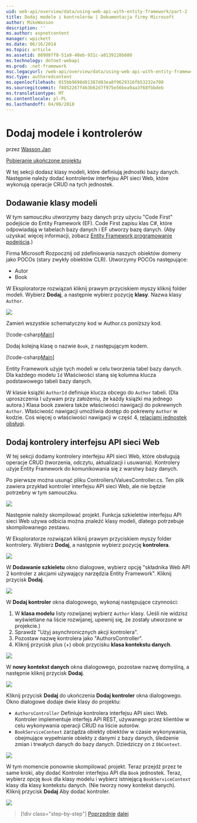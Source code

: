 ```yaml
---
uid: web-api/overview/data/using-web-api-with-entity-framework/part-2
title: Dodaj modele i kontrolerów | Dokumentacja firmy Microsoft
author: MikeWasson
description: ''
ms.author: aspnetcontent
manager: wpickett
ms.date: 06/16/2014
ms.topic: article
ms.assetid: 88908ff8-51a9-40eb-931c-a8139128b680
ms.technology: dotnet-webapi
ms.prod: .net-framework
msc.legacyurl: /web-api/overview/data/using-web-api-with-entity-framework/part-2
msc.type: authoredcontent
ms.openlocfilehash: 015bb9698d81387d03ea8f9629316fb53232e708
ms.sourcegitcommit: f8852267f463b62d7f975e56bea9aa3f68fbbdeb
ms.translationtype: MT
ms.contentlocale: pl-PL
ms.lasthandoff: 04/06/2018
---
```

<a name="add-models-and-controllers"></a>Dodaj modele i kontrolerów
====================
przez [Wasson Jan](https://github.com/MikeWasson)

[Pobieranie ukończone projektu](https://github.com/MikeWasson/BookService)

W tej sekcji dodasz klasy modeli, które definiują jednostki bazy danych. Następnie należy dodać kontrolerów interfejsu API sieci Web, które wykonują operacje CRUD na tych jednostek.

## <a name="add-model-classes"></a>Dodawanie klasy modeli

W tym samouczku utworzymy bazy danych przy użyciu "Code First" podejście do Entity Framework (EF). Code First zapisu klas C#, które odpowiadają w tabelach bazy danych i EF utworzy bazę danych. (Aby uzyskać więcej informacji, zobacz [Entity Framework programowanie podejścia](https://msdn.microsoft.com/library/ms178359%28v=vs.110%29.aspx#dbfmfcf).)

Firma Microsoft Rozpocznij od zdefiniowania naszych obiektów domeny jako POCOs (stary zwykły obiektów CLR). Utworzymy POCOs następujące:

- Autor
- Book

W Eksploratorze rozwiązań kliknij prawym przyciskiem myszy kliknij folder modeli. Wybierz **Dodaj**, a następnie wybierz pozycję **klasy**. Nazwa klasy `Author`.

![](part-2/_static/image1.png)

Zamień wszystkie schematyczny kod w Author.cs poniższy kod.

[!code-csharp[Main](part-2/samples/sample1.cs)]

Dodaj kolejną klasę o nazwie `Book`, z następującym kodem.

[!code-csharp[Main](part-2/samples/sample2.cs)]

Entity Framework użyje tych modeli w celu tworzenia tabel bazy danych. Dla każdego modelu `Id` Właściwości staną się kolumna klucza podstawowego tabeli bazy danych.

W klasie książki `AuthorId` definiuje klucza obcego do `Author` tabeli. (Dla uproszczenia I używam przy założeniu, że każdy książki ma jednego autora.) Klasa book zawiera także właściwości nawigacji do pokrewnych `Author`. Właściwość nawigacji umożliwia dostęp do pokrewny `Author` w kodzie. Coś więcej o właściwości nawigacji w część 4, [relacjami jednostek obsługi](part-4.md).

## <a name="add-web-api-controllers"></a>Dodaj kontrolery interfejsu API sieci Web

W tej sekcji dodamy kontrolery interfejsu API sieci Web, które obsługują operacje CRUD (tworzenia, odczytu, aktualizacji i usuwania). Kontrolery użyje Entity Framework do komunikowania się z warstwy bazy danych.

Po pierwsze można usunąć pliku Controllers/ValuesController.cs. Ten plik zawiera przykład kontroler interfejsu API sieci Web, ale nie będzie potrzebny w tym samouczku.

![](part-2/_static/image2.png)

Następnie należy skompilować projekt. Funkcja szkieletów interfejsu API sieci Web używa odbicia można znaleźć klasy modeli, dlatego potrzebuje skompilowanego zestawu.

W Eksploratorze rozwiązań kliknij prawym przyciskiem myszy folder kontrolery. Wybierz **Dodaj**, a następnie wybierz pozycję **kontrolera**.

![](part-2/_static/image3.png)

W **Dodawanie szkieletu** okno dialogowe, wybierz opcję "składnika Web API 2 kontroler z akcjami używający narzędzia Entity Framework". Kliknij przycisk **Dodaj**.

![](part-2/_static/image4.png)

W **Dodaj kontroler** okna dialogowego, wykonaj następujące czynności:

1. W **klasa modelu** listy rozwijanej wybierz `Author` klasy. (Jeśli nie widzisz wyświetlane na liście rozwijanej, upewnij się, że zostały utworzone w projekcie.)
2. Sprawdź "Użyj asynchronicznych akcji kontrolera".
3. Pozostaw nazwę kontrolera jako &quot;AuthorsController&quot;.
4. Kliknij przycisk plus (+) obok przycisku **klasa kontekstu danych**.

![](part-2/_static/image5.png)

W **nowy kontekst danych** okna dialogowego, pozostaw nazwę domyślną, a następnie kliknij przycisk **Dodaj**.

![](part-2/_static/image6.png)

Kliknij przycisk **Dodaj** do ukończenia **Dodaj kontroler** okna dialogowego. Okno dialogowe dodaje dwie klasy do projektu:

- `AuthorsController` Definiuje kontrolera interfejsu API sieci Web. Kontroler implementuje interfejs API REST, używanego przez klientów w celu wykonywania operacji CRUD na liście autorów.
- `BookServiceContext` zarządza obiekty obiektów w czasie wykonywania, obejmujące wypełnianie obiekty z danymi z bazy danych, śledzenie zmian i trwałych danych do bazy danych. Dziedziczy on z `DbContext`.

![](part-2/_static/image7.png)

W tym momencie ponownie skompilować projekt. Teraz przejdź przez te same kroki, aby dodać Kontroler interfejsu API dla `Book` jednostek. Teraz, wybierz opcję `Book` dla klasy modelu i wybierz istniejącą `BookServiceContext` klasy dla klasy kontekstu danych. (Nie tworzy nowy kontekst danych). Kliknij przycisk **Dodaj** Aby dodać kontroler.

![](part-2/_static/image8.png)

> [!div class="step-by-step"]
> [Poprzednie](part-1.md)
> [dalej](part-3.md)
